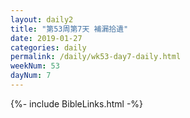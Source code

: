 ```yaml
---
layout: daily2
title: "第53周第7天 補漏拾遺"
date: 2019-01-27
categories: daily
permalink: /daily/wk53-day7-daily.html
weekNum: 53
dayNum: 7
---
```


{%- include BibleLinks.html -%}
